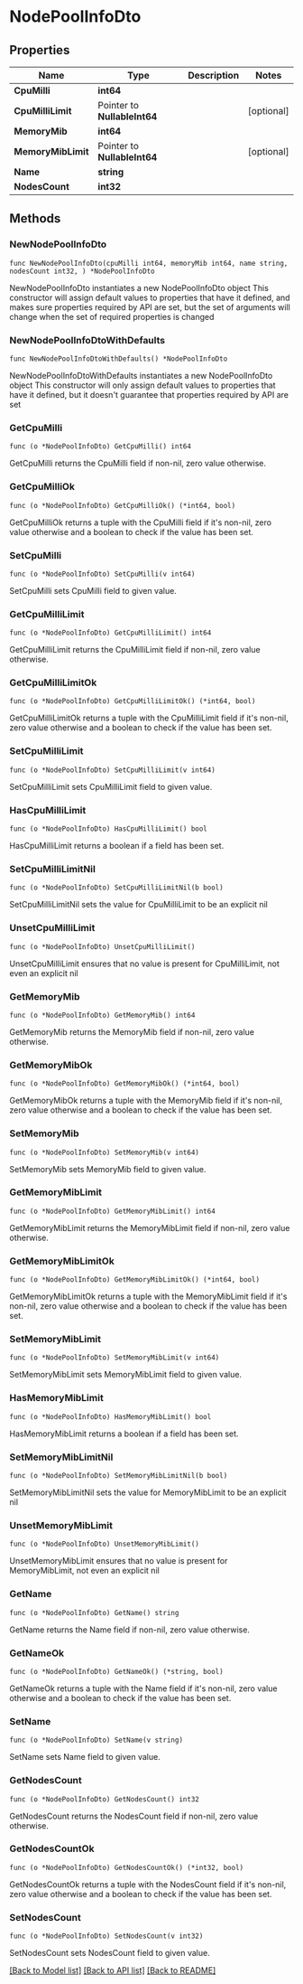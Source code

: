 # NodePoolInfoDto

## Properties

Name | Type | Description | Notes
------------ | ------------- | ------------- | -------------
**CpuMilli** | **int64** |  | 
**CpuMilliLimit** | Pointer to **NullableInt64** |  | [optional] 
**MemoryMib** | **int64** |  | 
**MemoryMibLimit** | Pointer to **NullableInt64** |  | [optional] 
**Name** | **string** |  | 
**NodesCount** | **int32** |  | 

## Methods

### NewNodePoolInfoDto

`func NewNodePoolInfoDto(cpuMilli int64, memoryMib int64, name string, nodesCount int32, ) *NodePoolInfoDto`

NewNodePoolInfoDto instantiates a new NodePoolInfoDto object
This constructor will assign default values to properties that have it defined,
and makes sure properties required by API are set, but the set of arguments
will change when the set of required properties is changed

### NewNodePoolInfoDtoWithDefaults

`func NewNodePoolInfoDtoWithDefaults() *NodePoolInfoDto`

NewNodePoolInfoDtoWithDefaults instantiates a new NodePoolInfoDto object
This constructor will only assign default values to properties that have it defined,
but it doesn't guarantee that properties required by API are set

### GetCpuMilli

`func (o *NodePoolInfoDto) GetCpuMilli() int64`

GetCpuMilli returns the CpuMilli field if non-nil, zero value otherwise.

### GetCpuMilliOk

`func (o *NodePoolInfoDto) GetCpuMilliOk() (*int64, bool)`

GetCpuMilliOk returns a tuple with the CpuMilli field if it's non-nil, zero value otherwise
and a boolean to check if the value has been set.

### SetCpuMilli

`func (o *NodePoolInfoDto) SetCpuMilli(v int64)`

SetCpuMilli sets CpuMilli field to given value.


### GetCpuMilliLimit

`func (o *NodePoolInfoDto) GetCpuMilliLimit() int64`

GetCpuMilliLimit returns the CpuMilliLimit field if non-nil, zero value otherwise.

### GetCpuMilliLimitOk

`func (o *NodePoolInfoDto) GetCpuMilliLimitOk() (*int64, bool)`

GetCpuMilliLimitOk returns a tuple with the CpuMilliLimit field if it's non-nil, zero value otherwise
and a boolean to check if the value has been set.

### SetCpuMilliLimit

`func (o *NodePoolInfoDto) SetCpuMilliLimit(v int64)`

SetCpuMilliLimit sets CpuMilliLimit field to given value.

### HasCpuMilliLimit

`func (o *NodePoolInfoDto) HasCpuMilliLimit() bool`

HasCpuMilliLimit returns a boolean if a field has been set.

### SetCpuMilliLimitNil

`func (o *NodePoolInfoDto) SetCpuMilliLimitNil(b bool)`

 SetCpuMilliLimitNil sets the value for CpuMilliLimit to be an explicit nil

### UnsetCpuMilliLimit
`func (o *NodePoolInfoDto) UnsetCpuMilliLimit()`

UnsetCpuMilliLimit ensures that no value is present for CpuMilliLimit, not even an explicit nil
### GetMemoryMib

`func (o *NodePoolInfoDto) GetMemoryMib() int64`

GetMemoryMib returns the MemoryMib field if non-nil, zero value otherwise.

### GetMemoryMibOk

`func (o *NodePoolInfoDto) GetMemoryMibOk() (*int64, bool)`

GetMemoryMibOk returns a tuple with the MemoryMib field if it's non-nil, zero value otherwise
and a boolean to check if the value has been set.

### SetMemoryMib

`func (o *NodePoolInfoDto) SetMemoryMib(v int64)`

SetMemoryMib sets MemoryMib field to given value.


### GetMemoryMibLimit

`func (o *NodePoolInfoDto) GetMemoryMibLimit() int64`

GetMemoryMibLimit returns the MemoryMibLimit field if non-nil, zero value otherwise.

### GetMemoryMibLimitOk

`func (o *NodePoolInfoDto) GetMemoryMibLimitOk() (*int64, bool)`

GetMemoryMibLimitOk returns a tuple with the MemoryMibLimit field if it's non-nil, zero value otherwise
and a boolean to check if the value has been set.

### SetMemoryMibLimit

`func (o *NodePoolInfoDto) SetMemoryMibLimit(v int64)`

SetMemoryMibLimit sets MemoryMibLimit field to given value.

### HasMemoryMibLimit

`func (o *NodePoolInfoDto) HasMemoryMibLimit() bool`

HasMemoryMibLimit returns a boolean if a field has been set.

### SetMemoryMibLimitNil

`func (o *NodePoolInfoDto) SetMemoryMibLimitNil(b bool)`

 SetMemoryMibLimitNil sets the value for MemoryMibLimit to be an explicit nil

### UnsetMemoryMibLimit
`func (o *NodePoolInfoDto) UnsetMemoryMibLimit()`

UnsetMemoryMibLimit ensures that no value is present for MemoryMibLimit, not even an explicit nil
### GetName

`func (o *NodePoolInfoDto) GetName() string`

GetName returns the Name field if non-nil, zero value otherwise.

### GetNameOk

`func (o *NodePoolInfoDto) GetNameOk() (*string, bool)`

GetNameOk returns a tuple with the Name field if it's non-nil, zero value otherwise
and a boolean to check if the value has been set.

### SetName

`func (o *NodePoolInfoDto) SetName(v string)`

SetName sets Name field to given value.


### GetNodesCount

`func (o *NodePoolInfoDto) GetNodesCount() int32`

GetNodesCount returns the NodesCount field if non-nil, zero value otherwise.

### GetNodesCountOk

`func (o *NodePoolInfoDto) GetNodesCountOk() (*int32, bool)`

GetNodesCountOk returns a tuple with the NodesCount field if it's non-nil, zero value otherwise
and a boolean to check if the value has been set.

### SetNodesCount

`func (o *NodePoolInfoDto) SetNodesCount(v int32)`

SetNodesCount sets NodesCount field to given value.



[[Back to Model list]](../README.md#documentation-for-models) [[Back to API list]](../README.md#documentation-for-api-endpoints) [[Back to README]](../README.md)


